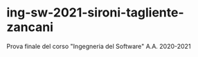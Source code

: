 # ing-sw-2021-sironi-tagliente-zancani
Prova finale del corso "Ingegneria del Software" A.A. 2020-2021
